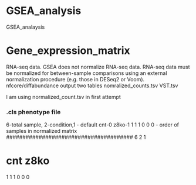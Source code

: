 # GSEA_analysis
GSEA_analaysis

# Gene_expression_matrix
  RNA-seq data. GSEA does not normalize RNA-seq data. RNA-seq data must be normalized for between-sample comparisons using an external normalization procedure (e.g. those in DESeq2 or Voom).
nfcore/diffabundance output two tables 
nomralized_counts.tsv
VST.tsv 

I am using normalized_count.tsv in first attempt 


### .cls phenotype file 
6-total sample, 2-condition,1 - default 
cnt-0
z8ko-1
1 1 1 0 0 0 - order of samples in normalized matrix 
#######################################
6 2 1
# cnt z8ko
1 1 1 0 0 0
